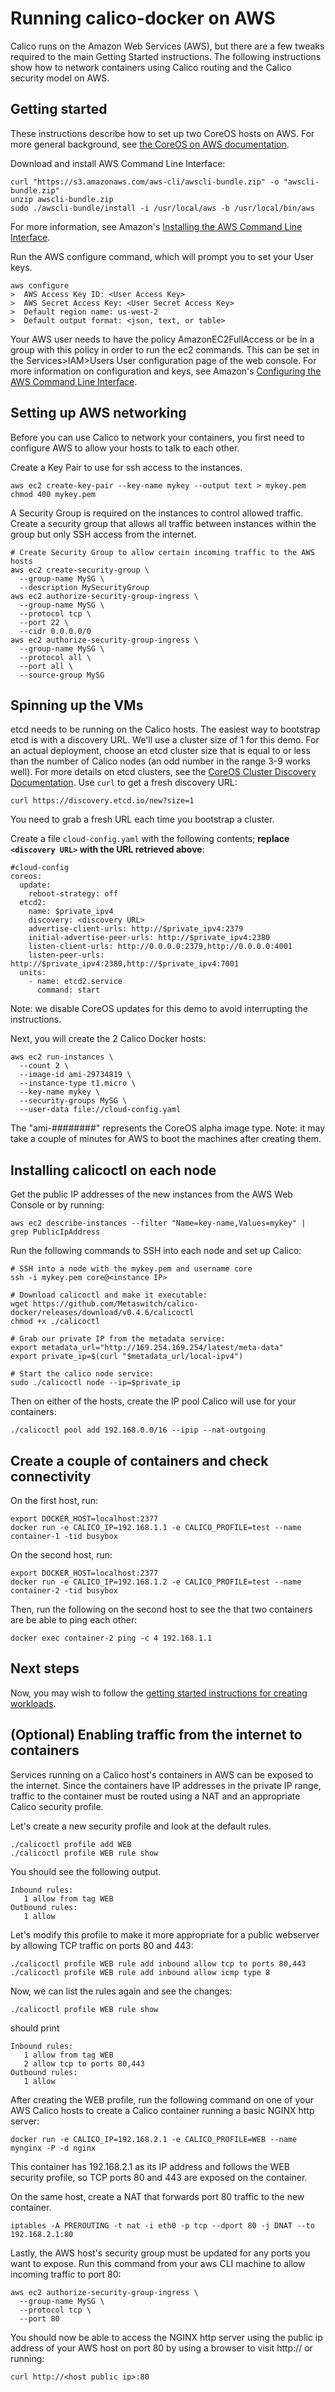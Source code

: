# Running calico-docker on AWS
Calico runs on the Amazon Web Services (AWS), but there are a few tweaks required to the main Getting Started instructions.  The following instructions show how to network containers using Calico routing and the Calico security model on AWS.

## Getting started
These instructions describe how to set up two CoreOS hosts on AWS.  For more general background, see [the CoreOS on AWS documentation](https://coreos.com/docs/running-coreos/cloud-providers/ec2/).

Download and install AWS Command Line Interface: 
```
curl "https://s3.amazonaws.com/aws-cli/awscli-bundle.zip" -o "awscli-bundle.zip"
unzip awscli-bundle.zip
sudo ./awscli-bundle/install -i /usr/local/aws -b /usr/local/bin/aws
```
For more information, see Amazon's [Installing the AWS Command Line Interface](http://docs.aws.amazon.com/cli/latest/userguide/installing.html#install-bundle-other-os).

Run the AWS configure command, which will prompt you to set your User keys.
```
aws configure
>  AWS Access Key ID: <User Access Key>
>  AWS Secret Access Key: <User Secret Access Key>
>  Default region name: us-west-2
>  Default output format: <json, text, or table>
```
Your AWS user needs to have the policy AmazonEC2FullAccess or be in a group with this policy in order to run the ec2 commands.  This can be set in the Services>IAM>Users User configuration page of the web console.
For more information on configuration and keys, see Amazon's [Configuring the AWS Command Line Interface](http://docs.aws.amazon.com/cli/latest/userguide/cli-chap-getting-started.html).

## Setting up AWS networking
Before you can use Calico to network your containers, you first need to configure AWS to allow your hosts to talk to each other.

Create a Key Pair to use for ssh access to the instances.
```
aws ec2 create-key-pair --key-name mykey --output text > mykey.pem
chmod 400 mykey.pem
```

A Security Group is required on the instances to control allowed traffic.  Create a security group that allows all traffic between instances within the group but only SSH access from the internet.
```
# Create Security Group to allow certain incoming traffic to the AWS hosts
aws ec2 create-security-group \
  --group-name MySG \
  --description MySecurityGroup
aws ec2 authorize-security-group-ingress \
  --group-name MySG \
  --protocol tcp \
  --port 22 \
  --cidr 0.0.0.0/0
aws ec2 authorize-security-group-ingress \
  --group-name MySG \
  --protocol all \
  --port all \
  --source-group MySG
```

## Spinning up the VMs
etcd needs to be running on the Calico hosts.  The easiest way to bootstrap etcd is with a discovery URL.  We'll use a cluster size of 1 for this demo.  For an actual deployment, choose an etcd cluster size that is equal to or less than the number of Calico nodes (an odd number in the range 3-9 works well).  For more details on etcd clusters, see the [CoreOS Cluster Discovery Documentation](https://coreos.com/docs/cluster-management/setup/cluster-discovery/).
Use `curl` to get a fresh discovery URL:
```
curl https://discovery.etcd.io/new?size=1
```
You need to grab a fresh URL each time you bootstrap a cluster.

Create a file `cloud-config.yaml` with the following contents; **replace `<discovery URL>` with the URL retrieved above**:
```
#cloud-config
coreos:
  update:
    reboot-strategy: off
  etcd2:
    name: $private_ipv4
    discovery: <discovery URL>
    advertise-client-urls: http://$private_ipv4:2379
    initial-advertise-peer-urls: http://$private_ipv4:2380
    listen-client-urls: http://0.0.0.0:2379,http://0.0.0.0:4001
    listen-peer-urls: http://$private_ipv4:2380,http://$private_ipv4:7001
  units:
    - name: etcd2.service
      command: start

```
Note: we disable CoreOS updates for this demo to avoid interrupting the instructions.

Next, you will create the 2 Calico Docker hosts:
```
aws ec2 run-instances \
  --count 2 \
  --image-id ami-29734819 \
  --instance-type t1.micro \
  --key-name mykey \
  --security-groups MySG \
  --user-data file://cloud-config.yaml
```
The "ami-########" represents the CoreOS alpha image type.
Note: it may take a couple of minutes for AWS to boot the machines after creating them.

## Installing calicoctl on each node
Get the public IP addresses of the new instances from the AWS Web Console or by running:
```
aws ec2 describe-instances --filter "Name=key-name,Values=mykey" | grep PublicIpAddress
```

Run the following commands to SSH into each node and set up Calico:
```
# SSH into a node with the mykey.pem and username core
ssh -i mykey.pem core@<instance IP>

# Download calicoctl and make it executable:
wget https://github.com/Metaswitch/calico-docker/releases/download/v0.4.6/calicoctl
chmod +x ./calicoctl

# Grab our private IP from the metadata service:
export metadata_url="http://169.254.169.254/latest/meta-data"
export private_ip=$(curl "$metadata_url/local-ipv4")

# Start the calico node service:
sudo ./calicoctl node --ip=$private_ip
```
Then on either of the hosts, create the IP pool Calico will use for your containers:
```
./calicoctl pool add 192.168.0.0/16 --ipip --nat-outgoing
```

## Create a couple of containers and check connectivity
On the first host, run:
```
export DOCKER_HOST=localhost:2377
docker run -e CALICO_IP=192.168.1.1 -e CALICO_PROFILE=test --name container-1 -tid busybox
```
On the second host, run:
```
export DOCKER_HOST=localhost:2377
docker run -e CALICO_IP=192.168.1.2 -e CALICO_PROFILE=test --name container-2 -tid busybox
```
Then, run the following on the second host to see the that two containers are be able to ping each other:
```
docker exec container-2 ping -c 4 192.168.1.1
```
## Next steps
Now, you may wish to follow the [getting started instructions for creating workloads](https://github.com/Metaswitch/calico-docker/blob/master/docs/GettingStarted.md#creating-networked-endpoints).

## (Optional) Enabling traffic from the internet to containers
Services running on a Calico host's containers in AWS can be exposed to the internet.  Since the containers have IP addresses in the private IP range, traffic to the container must be routed using a NAT and an appropriate Calico security profile.

Let's create a new security profile and look at the default rules.
```
./calicoctl profile add WEB
./calicoctl profile WEB rule show
```
You should see the following output.
```
Inbound rules:
   1 allow from tag WEB 
Outbound rules:
   1 allow
```

Let's modify this profile to make it more appropriate for a public webserver by allowing TCP traffic on ports 80 and 443:
```
./calicoctl profile WEB rule add inbound allow tcp to ports 80,443
./calicoctl profile WEB rule add inbound allow icmp type 8
```

Now, we can list the rules again and see the changes:
```
./calicoctl profile WEB rule show
```
should print
```
Inbound rules:
   1 allow from tag WEB 
   2 allow tcp to ports 80,443
Outbound rules:
   1 allow
```

After creating the WEB profile, run the following command on one of your AWS Calico hosts to create a Calico container running a basic NGINX http server:
```
docker run -e CALICO_IP=192.168.2.1 -e CALICO_PROFILE=WEB --name mynginx -P -d nginx
```
This container has 192.168.2.1 as its IP address and follows the WEB security profile, so TCP ports 80 and 443 are exposed on the container.

On the same host, create a NAT that forwards port 80 traffic to the new container.
```
iptables -A PREROUTING -t nat -i eth0 -p tcp --dport 80 -j DNAT --to 192.168.2.1:80
```

Lastly, the AWS host's security group must be updated for any ports you want to expose.  Run this command from your aws CLI machine to allow incoming traffic to port 80:
```
aws ec2 authorize-security-group-ingress \
  --group-name MySG \
  --protocol tcp \
  --port 80
```

You should now be able to access the NGINX http server using the public ip address of your AWS host on port 80 by using a browser to visit http://<host public ip> or running:
```
curl http://<host public ip>:80
```
